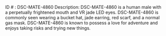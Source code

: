 ID # : DSC-MATE-4860
Description: DSC-MATE-4860 is a human male with a perpetually frightened mouth and VR jade LED eyes. DSC-MATE-4860 is commonly seen wearing a bucket hat, jade earring, red scarf, and a normal gas mask. DSC-MATE-4860 is known to possess a love for adventure and enjoys taking risks and trying new things.